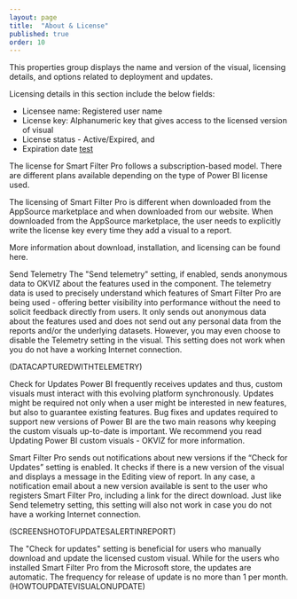 ```yaml
---
layout: page
title:  "About & License"
published: true
order: 10
---
```

This properties group displays the name and version of the visual, licensing details, and options related to deployment and updates.

 
Licensing details in this section include the below fields:

-	Licensee name: Registered user name
-	License key: Alphanumeric key that gives access to the licensed version of visual
-	License status - Active/Expired, and 
-	Expiration date
[test](/smart-filter-pro/test.md)
 

The license for Smart Filter Pro follows a subscription-based model. There are different plans available depending on the type of Power BI license used. 

The licensing of Smart Filter Pro is different when downloaded from the AppSource marketplace and when downloaded from our website. When downloaded from the AppSource marketplace, the user needs to explicitly write the license key every time they add a visual to a report. 

More information about download, installation, and licensing can be found here.

Send Telemetry
The "Send telemetry" setting, if enabled, sends anonymous data to OKVIZ about the features used in the component. The telemetry data is used to precisely understand which features of Smart Filter Pro are being used - offering better visibility into performance without the need to solicit feedback directly from users. It only sends out anonymous data about the features used and does not send out any personal data from the reports and/or the underlying datasets. However, you may even choose to disable the Telemetry setting in the visual. This setting does not work when you do not have a working Internet connection.

 


(DATACAPTUREDWITHTELEMETRY)

Check for Updates
Power BI frequently receives updates and thus, custom visuals must interact with this evolving platform synchronously. Updates might be required not only when a user might be interested in new features, but also to guarantee existing features. Bug fixes and updates required to support new versions of Power BI are the two main reasons why keeping the custom visuals up-to-date is important.
We recommend you read Updating Power BI custom visuals - OKVIZ for more information.


Smart Filter Pro sends out notifications about new versions if the “Check for Updates” setting is enabled. It checks if there is a new version of the visual and displays a message in the Editing view of report. In any case, a notification email about a new version available is sent to the user who registers Smart Filter Pro, including a link for the direct download. Just like Send telemetry setting, this setting will also not work in case you do not have a working Internet connection.
 


(SCREENSHOTOFUPDATESALERTINREPORT)


The "Check for updates" setting is beneficial for users who manually download and update the licensed custom visual. While for the users who installed Smart Filter Pro from the Microsoft store, the updates are automatic. The frequency for release of update is no more than 1 per month. 
(HOWTOUPDATEVISUALONUPDATE)
